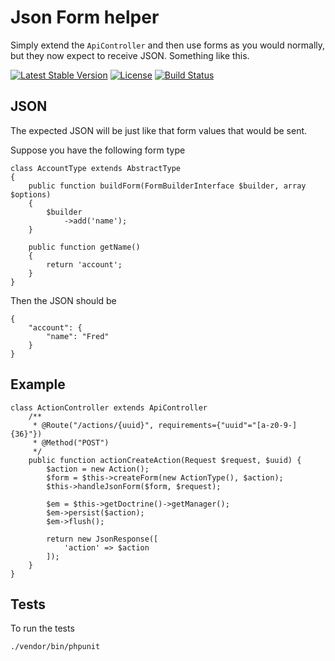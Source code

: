 # Json Form helper

Simply extend the `ApiController` and then use forms as you would normally, but they now expect to receive JSON.
Something like this.

[![Latest Stable Version](https://poser.pugx.org/mcfedr/json-form/v/stable.png)](https://packagist.org/packages/mcfedr/json-form)
[![License](https://poser.pugx.org/mcfedr/json-form/license.png)](https://packagist.org/packages/mcfedr/json-form)
[![Build Status](https://travis-ci.org/mcfedr/json-form.svg?branch=master)](https://travis-ci.org/mcfedr/json-form)

## JSON

The expected JSON will be just like that form values that would be sent.

Suppose you have the following form type

    class AccountType extends AbstractType
    {
        public function buildForm(FormBuilderInterface $builder, array $options)
        {
            $builder
                ->add('name');
        }
    
        public function getName()
        {
            return 'account';
        }
    }

Then the JSON should be

    {
        "account": {
            "name": "Fred"
        }
    }
    

## Example

    class ActionController extends ApiController
        /**
         * @Route("/actions/{uuid}", requirements={"uuid"="[a-z0-9-]{36}"})
         * @Method("POST")
         */
        public function actionCreateAction(Request $request, $uuid) {
            $action = new Action();
            $form = $this->createForm(new ActionType(), $action);
            $this->handleJsonForm($form, $request);

            $em = $this->getDoctrine()->getManager();
            $em->persist($action);
            $em->flush();

            return new JsonResponse([
                'action' => $action
            ]);
        }
    }

## Tests

To run the tests

    ./vendor/bin/phpunit
